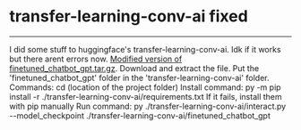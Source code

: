 # transfer-learning-conv-ai fixed
-------------------------------------------------------------------------------------------------------------------------------------------------------
I did some stuff to huggingface's transfer-learning-conv-ai. Idk if it works but there arent errors now.
[Modified version of finetuned_chatbot_gpt.tar.gz](https://www.dropbox.com/s/2bxlot6ghc498y8/finetuned_chatbot_gpt.tar.gz?dl=1). Download and extract the file. Put the 'finetuned_chatbot_gpt' folder in the 'transfer-learning-conv-ai' folder.
Commands:
cd (location of the project folder)
Install command:
py -m pip install -r ./transfer-learning-conv-ai/requirements.txt
If it fails, install them with pip manually
Run command:
py ./transfer-learning-conv-ai/interact.py --model_checkpoint ./transfer-learning-conv-ai/finetuned_chatbot_gpt
